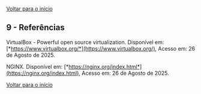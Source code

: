 [Voltar para o início](./README.md)

## 9 - Referências

VirtualBox - Powerful open source virtualization. Disponível em: [*https://www.virtualbox.org/*](https://www.virtualbox.org/), Acesso em: 26 de Agosto
de 2025.

NGINX. Disponível em: [*https://nginx.org/index.html*](https://nginx.org/index.html), Acesso em: 26 de Agosto
de 2025.

[Voltar para o início](./README.md)
